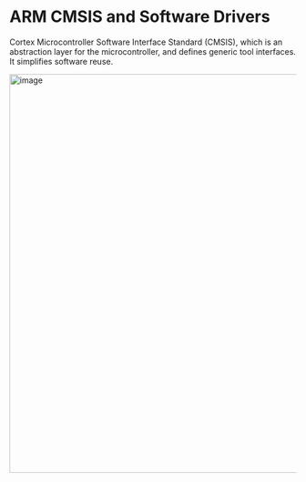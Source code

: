 # ARM CMSIS and Software Drivers

Cortex Microcontroller Software Interface Standard (CMSIS), which is an abstraction layer for the microcontroller, and defines generic tool interfaces. It simplifies software reuse.

<img width="700" alt="image" src="https://github.com/Harsh-119/277a/assets/148488786/ca6750c8-4f71-428d-9195-837f0065bd14">









